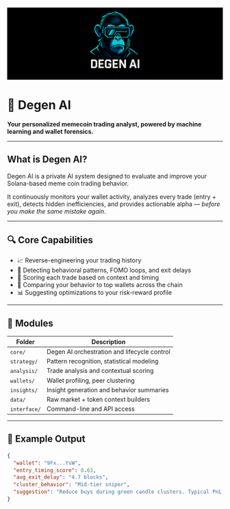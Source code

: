 <p align="center">
  <img src="image.png" alt="Degen AI Banner" />
</p>

# 🧠 Degen AI  
**Your personalized memecoin trading analyst, powered by machine learning and wallet forensics.**

---

## What is Degen AI?

Degen AI is a private AI system designed to evaluate and improve your Solana-based meme coin trading behavior.

It continuously monitors your wallet activity, analyzes every trade (entry + exit), detects hidden inefficiencies, and provides actionable alpha — *before you make the same mistake again*.

---

## 🔍 Core Capabilities

- 📈 Reverse-engineering your trading history  
- 🧠 Detecting behavioral patterns, FOMO loops, and exit delays  
- 🧮 Scoring each trade based on context and timing  
- 🧬 Comparing your behavior to top wallets across the chain  
- 📊 Suggesting optimizations to your risk-reward profile  

---

## 🧩 Modules

| Folder        | Description                                          |
|---------------|------------------------------------------------------|
| `core/`       | Degen AI orchestration and lifecycle control         |
| `strategy/`   | Pattern recognition, statistical modeling            |
| `analysis/`   | Trade analysis and contextual scoring                |
| `wallets/`    | Wallet profiling, peer clustering                    |
| `insights/`   | Insight generation and behavior summaries            |
| `data/`       | Raw market + token context builders                  |
| `interface/`  | Command-line and API access                          |

---

## 🧪 Example Output

```json
{
  "wallet": "9Fx...YsW",
  "entry_timing_score": 0.63,
  "avg_exit_delay": "4.7 blocks",
  "cluster_behavior": "Mid-tier sniper",
  "suggestion": "Reduce buys during green candle clusters. Typical PnL decays after initial entry."
}
